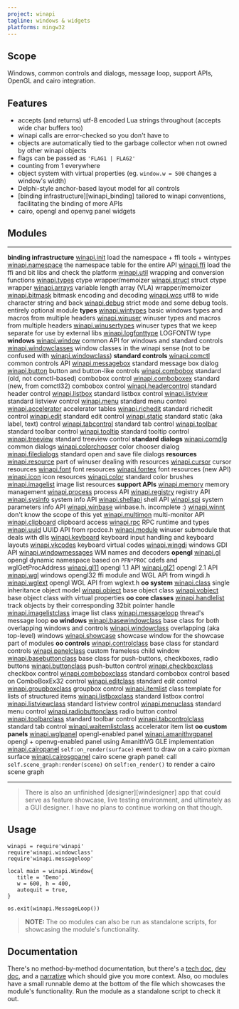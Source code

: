 ```yaml
---
project: winapi
tagline: windows & widgets
platforms: mingw32
---
```


## Scope

Windows, common controls and dialogs, message loop, support APIs, OpenGL and cairo integration.

## Features

  * accepts (and returns) utf-8 encoded Lua strings throughout (accepts wide char buffers too)
  * winapi calls are error-checked so you don't have to
  * objects are automatically tied to the garbage collector when not owned by other winapi objects
  * flags can be passed as `'FLAG1 | FLAG2'`
  * counting from 1 everywhere
  * object system with virtual properties (eg. `window.w = 500` changes a window's width)
  * Delphi-style anchor-based layout model for all controls
  * [binding infrastructure][winapi_binding] tailored to winapi conventions, facilitating the binding of more APIs
  * cairo, opengl and openvg panel widgets

## Modules

--------------------------- --------------------------------------
__binding infrastructure__
[winapi.init]               load the namespace + ffi tools + wintypes
[winapi.namespace]          the namespace table for the entire API
[winapi.ffi]                load the ffi and bit libs and check the platform
[winapi.util]               wrapping and conversion functions
[winapi.types]              ctype wrapper/memoizer
[winapi.struct]             struct ctype wrapper
[winapi.arrays]             variable length array (VLA) wrapper/memoizer
[winapi.bitmask]            bitmask encoding and decoding
[winapi.wcs]                utf8 to wide character string and back
[winapi.debug]              strict mode and some debug tools. entirely optional module
__types__
[winapi.wintypes]           basic windows types and macros from multiple headers
[winapi.winuser]            winuser types and macros from multiple headers
[winapi.winusertypes]       winuser types that we keep separate for use by external libs
[winapi.logfonttype]        LOGFONTW type
__windows__
[winapi.window]             common API for windows and standard controls
[winapi.windowclasses]      window classes in the winapi sense (not to be confused with [winapi.windowclass])
__standard controls__
[winapi.comctl]             common controls API
[winapi.messagebox]         standard message box dialog
[winapi.button]             button and button-like controls
[winapi.combobox]           standard (old, not comctl-based) combobox control
[winapi.comboboxex]         standard (new, from comctl32) combobox control
[winapi.headercontrol]      standard header control
[winapi.listbox]            standard listbox control
[winapi.listview]           standard listview control
[winapi.menu]               standard menu control
[winapi.accelerator]        accelerator tables
[winapi.richedit]           standard richedit control
[winapi.edit]               standard edit control
[winapi.static]             standard static (aka label, text) control
[winapi.tabcontrol]         standard tab control
[winapi.toolbar]            standard toolbar control
[winapi.tooltip]            standard tooltip control
[winapi.treeview]           standard treeview control
__standard dialogs__
[winapi.comdlg]             common dialogs
[winapi.colorchooser]       color chooser dialog
[winapi.filedialogs]        standard open and save file dialogs
__resources__
[winapi.resource]           part of winuser dealing with resources
[winapi.cursor]             cursor resources
[winapi.font]               font resources
[winapi.fontex]             font resources (new API)
[winapi.icon]               icon resources
[winapi.color]              standard color brushes
[winapi.imagelist]          image list resources
__support APIs__
[winapi.memory]             memory management
[winapi.process]            process API
[winapi.registry]           registry API
[winapi.sysinfo]            system info API
[winapi.shellapi]           shell API
[winapi.spi]                system parameters info API
[winapi.winbase]            winbase.h. incomplete :)
[winapi.winnt]              don't know the scope of this yet
[winapi.multimon]           multi-monitor API
[winapi.clipboard]          clipboard access
[winapi.rpc]                RPC runtime and types
[winapi.uuid]               UUID API from rpcdce.h
[winapi.module]             winuser submodule that deals with dlls
[winapi.keyboard]           keyboard input handling and keyboard layouts
[winapi.vkcodes]            keyboard virtual codes
[winapi.wingdi]             windows GDI API
[winapi.windowmessages]     WM names and decoders
__opengl__
[winapi.gl]                 opengl dynamic namespace based on `PFN*PROC` cdefs and wglGetProcAddress
[winapi.gl11]               opengl 1.1 API
[winapi.gl21]               opengl 2.1 API
[winapi.wgl]                windows opengl32 ffi module and WGL API from wingdi.h
[winapi.wglext]             opengl WGL API from wglext.h
__oo system__
[winapi.class]              single inheritance object model
[winapi.object]             base object class
[winapi.vobject]            base object class with virtual properties
__oo core classes__
[winapi.handlelist]         track objects by their corresponding 32bit pointer handle
[winapi.imagelistclass]     image list class
[winapi.messageloop]        thread's message loop
__oo windows__
[winapi.basewindowclass]    base class for both overlapping windows and controls
[winapi.windowclass]        overlapping (aka top-level) windows
[winapi.showcase]           showcase window for the showcase part of modules
__oo controls__
[winapi.controlclass]       base class for standard controls
[winapi.panelclass]         custom frameless child window
[winapi.basebuttonclass]    base class for push-buttons, checkboxes, radio buttons
[winapi.buttonclass]        push-button control
[winapi.checkboxclass]      checkbox control
[winapi.comboboxclass]      standard combobox control based on ComboBoxEx32 control
[winapi.editclass]          standard edit control
[winapi.groupboxclass]      groupbox control
[winapi.itemlist]           class template for lists of structured items
[winapi.listboxclass]       standard listbox control
[winapi.listviewclass]      standard listview control
[winapi.menuclass]          standard menu control
[winapi.radiobuttonclass]   radio button control
[winapi.toolbarclass]       standard toolbar control
[winapi.tabcontrolclass]    standard tab control
[winapi.waitemlistclass]    accelerator item list
__oo custom panels__
[winapi.wglpanel]           opengl-enabled panel
[winapi.amanithvgpanel]     opengl + openvg-enabled panel using AmanithVG GLE implementation
[winapi.cairopanel]         `self:on_render(surface)` event to draw on a cairo pixman surface
[winapi.cairosgpanel]       cairo scene graph panel: call `self.scene_graph:render(scene)`
                            on `self:on_render()` to render a cairo scene graph
--------------------------- --------------------------------------

> There is also an unfinished [designer][windesigner] app that could serve as
feature showcase, live testing environment, and ultimately as a GUI designer.
I have no plans to continue working on that though.

## Usage

~~~{.lua}
winapi = require'winapi'
require'winapi.windowclass'
require'winapi.messageloop'

local main = winapi.Window{
   title = 'Demo',
   w = 600, h = 400,
   autoquit = true,
}

os.exit(winapi.MessageLoop())
~~~

> __NOTE:__ The oo modules can also be run as standalone scripts, for showcasing the module's functionality.

## Documentation

There's no method-by-method documentation, but there's a [tech doc], [dev doc], and a [narrative][history]
which should give you more context. Also, oo modules have a small runnable demo at the bottom of the file
which showcases the module's functionality. Run the module as a standalone script to check it out.

[tech doc]:     winapi_design.html
[dev doc]:      winapi_binding.html
[history]:      winapi_history.html

[winapi.accelerator]: https://github.com/luapower/winapi/blob/master/winapi/accelerator.lua
[winapi.amanithvgpanel]: https://github.com/luapower/winapi/blob/master/winapi/amanithvgpanel.lua
[winapi.amanithvgpanel_demo]: https://github.com/luapower/winapi/blob/master/winapi/amanithvgpanel_demo.lua
[winapi.arrays]: https://github.com/luapower/winapi/blob/master/winapi/arrays.lua
[winapi.basebuttonclass]: https://github.com/luapower/winapi/blob/master/winapi/basebuttonclass.lua
[winapi.basewindowclass]: https://github.com/luapower/winapi/blob/master/winapi/basewindowclass.lua
[winapi.bitmask]: https://github.com/luapower/winapi/blob/master/winapi/bitmask.lua
[winapi.button]: https://github.com/luapower/winapi/blob/master/winapi/button.lua
[winapi.buttonclass]: https://github.com/luapower/winapi/blob/master/winapi/buttonclass.lua
[winapi.cairopanel]: https://github.com/luapower/winapi/blob/master/winapi/cairopanel.lua
[winapi.cairosgpanel]: https://github.com/luapower/winapi/blob/master/winapi/cairosgpanel.lua
[winapi.checkboxclass]: https://github.com/luapower/winapi/blob/master/winapi/checkboxclass.lua
[winapi.class]: https://github.com/luapower/winapi/blob/master/winapi/class.lua
[winapi.clipboard]: https://github.com/luapower/winapi/blob/master/winapi/clipboard.lua
[winapi.color]: https://github.com/luapower/winapi/blob/master/winapi/color.lua
[winapi.colorchooser]: https://github.com/luapower/winapi/blob/master/winapi/colorchooser.lua
[winapi.combobox]: https://github.com/luapower/winapi/blob/master/winapi/combobox.lua
[winapi.comboboxclass]: https://github.com/luapower/winapi/blob/master/winapi/comboboxclass.lua
[winapi.comboboxex]: https://github.com/luapower/winapi/blob/master/winapi/comboboxex.lua
[winapi.comctl]: https://github.com/luapower/winapi/blob/master/winapi/comctl.lua
[winapi.comdlg]: https://github.com/luapower/winapi/blob/master/winapi/comdlg.lua
[winapi.controlclass]: https://github.com/luapower/winapi/blob/master/winapi/controlclass.lua
[winapi.cursor]: https://github.com/luapower/winapi/blob/master/winapi/cursor.lua
[winapi.debug]: https://github.com/luapower/winapi/blob/master/winapi/debug.lua
[winapi.edit]: https://github.com/luapower/winapi/blob/master/winapi/edit.lua
[winapi.editclass]: https://github.com/luapower/winapi/blob/master/winapi/editclass.lua
[winapi.ffi]: https://github.com/luapower/winapi/blob/master/winapi/ffi.lua
[winapi.filedialogs]: https://github.com/luapower/winapi/blob/master/winapi/filedialogs.lua
[winapi.font]: https://github.com/luapower/winapi/blob/master/winapi/font.lua
[winapi.fontex]: https://github.com/luapower/winapi/blob/master/winapi/fontex.lua
[winapi.gl]: https://github.com/luapower/winapi/blob/master/winapi/gl.lua
[winapi.gl11]: https://github.com/luapower/winapi/blob/master/winapi/gl11.lua
[winapi.gl21]: https://github.com/luapower/winapi/blob/master/winapi/gl21.lua
[winapi.groupboxclass]: https://github.com/luapower/winapi/blob/master/winapi/groupboxclass.lua
[winapi.handlelist]: https://github.com/luapower/winapi/blob/master/winapi/handlelist.lua
[winapi.headercontrol]: https://github.com/luapower/winapi/blob/master/winapi/headercontrol.lua
[winapi.icon]: https://github.com/luapower/winapi/blob/master/winapi/icon.lua
[winapi.imagelist]: https://github.com/luapower/winapi/blob/master/winapi/imagelist.lua
[winapi.imagelistclass]: https://github.com/luapower/winapi/blob/master/winapi/imagelistclass.lua
[winapi.init]: https://github.com/luapower/winapi/blob/master/winapi/init.lua
[winapi.itemlist]: https://github.com/luapower/winapi/blob/master/winapi/itemlist.lua
[winapi.keyboard]: https://github.com/luapower/winapi/blob/master/winapi/keyboard.lua
[winapi.listbox]: https://github.com/luapower/winapi/blob/master/winapi/listbox.lua
[winapi.listboxclass]: https://github.com/luapower/winapi/blob/master/winapi/listboxclass.lua
[winapi.listview]: https://github.com/luapower/winapi/blob/master/winapi/listview.lua
[winapi.listviewclass]: https://github.com/luapower/winapi/blob/master/winapi/listviewclass.lua
[winapi.logfonttype]: https://github.com/luapower/winapi/blob/master/winapi/logfonttype.lua
[winapi.memory]: https://github.com/luapower/winapi/blob/master/winapi/memory.lua
[winapi.menu]: https://github.com/luapower/winapi/blob/master/winapi/menu.lua
[winapi.menuclass]: https://github.com/luapower/winapi/blob/master/winapi/menuclass.lua
[winapi.messagebox]: https://github.com/luapower/winapi/blob/master/winapi/messagebox.lua
[winapi.messageloop]: https://github.com/luapower/winapi/blob/master/winapi/messageloop.lua
[winapi.module]: https://github.com/luapower/winapi/blob/master/winapi/module.lua
[winapi.multimon]: https://github.com/luapower/winapi/blob/master/winapi/multimon.lua
[winapi.namespace]: https://github.com/luapower/winapi/blob/master/winapi/namespace.lua
[winapi.object]: https://github.com/luapower/winapi/blob/master/winapi/object.lua
[winapi.panelclass]: https://github.com/luapower/winapi/blob/master/winapi/panelclass.lua
[winapi.process]: https://github.com/luapower/winapi/blob/master/winapi/process.lua
[winapi.radiobuttonclass]: https://github.com/luapower/winapi/blob/master/winapi/radiobuttonclass.lua
[winapi.registry]: https://github.com/luapower/winapi/blob/master/winapi/registry.lua
[winapi.resource]: https://github.com/luapower/winapi/blob/master/winapi/resource.lua
[winapi.richedit]: https://github.com/luapower/winapi/blob/master/winapi/richedit.lua
[winapi.rpc]: https://github.com/luapower/winapi/blob/master/winapi/rpc.lua
[winapi.shellapi]: https://github.com/luapower/winapi/blob/master/winapi/shellapi.lua
[winapi.showcase]: https://github.com/luapower/winapi/blob/master/winapi/showcase.lua
[winapi.spi]: https://github.com/luapower/winapi/blob/master/winapi/spi.lua
[winapi.static]: https://github.com/luapower/winapi/blob/master/winapi/static.lua
[winapi.struct]: https://github.com/luapower/winapi/blob/master/winapi/struct.lua
[winapi.sysinfo]: https://github.com/luapower/winapi/blob/master/winapi/sysinfo.lua
[winapi.tabcontrol]: https://github.com/luapower/winapi/blob/master/winapi/tabcontrol.lua
[winapi.tabcontrolclass]: https://github.com/luapower/winapi/blob/master/winapi/tabcontrolclass.lua
[winapi.toolbar]: https://github.com/luapower/winapi/blob/master/winapi/toolbar.lua
[winapi.toolbarclass]: https://github.com/luapower/winapi/blob/master/winapi/toolbarclass.lua
[winapi.tooltip]: https://github.com/luapower/winapi/blob/master/winapi/tooltip.lua
[winapi.treeview]: https://github.com/luapower/winapi/blob/master/winapi/treeview.lua
[winapi.types]: https://github.com/luapower/winapi/blob/master/winapi/types.lua
[winapi.util]: https://github.com/luapower/winapi/blob/master/winapi/util.lua
[winapi.uuid]: https://github.com/luapower/winapi/blob/master/winapi/uuid.lua
[winapi.vkcodes]: https://github.com/luapower/winapi/blob/master/winapi/vkcodes.lua
[winapi.vobject]: https://github.com/luapower/winapi/blob/master/winapi/vobject.lua
[winapi.waitemlistclass]: https://github.com/luapower/winapi/blob/master/winapi/waitemlistclass.lua
[winapi.wcs]: https://github.com/luapower/winapi/blob/master/winapi/wcs.lua
[winapi.wgl]: https://github.com/luapower/winapi/blob/master/winapi/wgl.lua
[winapi.wglext]: https://github.com/luapower/winapi/blob/master/winapi/wglext.lua
[winapi.wglpanel]: https://github.com/luapower/winapi/blob/master/winapi/wglpanel.lua
[winapi.wglpanel_demo]: https://github.com/luapower/winapi/blob/master/winapi/wglpanel_demo.lua
[winapi.winbase]: https://github.com/luapower/winapi/blob/master/winapi/winbase.lua
[winapi.window]: https://github.com/luapower/winapi/blob/master/winapi/window.lua
[winapi.windowclass]: https://github.com/luapower/winapi/blob/master/winapi/windowclass.lua
[winapi.windowclasses]: https://github.com/luapower/winapi/blob/master/winapi/windowclasses.lua
[winapi.windowmessages]: https://github.com/luapower/winapi/blob/master/winapi/windowmessages.lua
[winapi.wingdi]: https://github.com/luapower/winapi/blob/master/winapi/wingdi.lua
[winapi.winnt]: https://github.com/luapower/winapi/blob/master/winapi/winnt.lua
[winapi.wintypes]: https://github.com/luapower/winapi/blob/master/winapi/wintypes.lua
[winapi.winuser]: https://github.com/luapower/winapi/blob/master/winapi/winuser.lua
[winapi.winusertypes]: https://github.com/luapower/winapi/blob/master/winapi/winusertypes.lua
